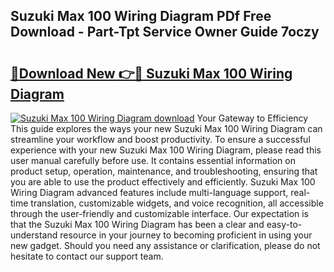 ## Suzuki Max 100 Wiring Diagram PDf Free Download - Part-Tpt Service Owner Guide 7oczy

# <h2><a href="http://dfovvv.blite.top/?on=Suzuki+Max+100+Wiring+Diagram">🔗Download New 👉🔴 Suzuki Max 100 Wiring Diagram</a></h2>

[![Suzuki Max 100 Wiring Diagram download](https://i.imgur.com/lujVjoI.png)](http://dfovvv.blite.top/?on=Suzuki+Max+100+Wiring+Diagram)
Your Gateway to Efficiency This guide explores the ways your new Suzuki Max 100 Wiring Diagram can streamline your workflow and boost productivity. To ensure a successful experience with your new Suzuki Max 100 Wiring Diagram, please read this user manual carefully before use. It contains essential information on product setup, operation, maintenance, and troubleshooting, ensuring that you are able to use the product effectively and efficiently. Suzuki Max 100 Wiring Diagram advanced features include multi-language support, real-time translation, customizable widgets, and voice recognition, all accessible through the user-friendly and customizable interface. Our expectation is that the Suzuki Max 100 Wiring Diagram has been a clear and easy-to-understand resource in your journey to becoming proficient in using your new gadget. Should you need any assistance or clarification, please do not hesitate to contact our support team.
